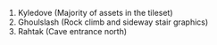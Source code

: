 1. Kyledove (Majority of assets in the tileset)
2. Ghoulslash (Rock climb and sideway stair graphics)
3. Rahtak (Cave entrance north)